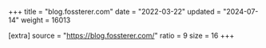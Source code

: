 +++
title = "blog.fossterer.com"
date = "2022-03-22"
updated = "2024-07-14"
weight = 16013

[extra]
source = "https://blog.fossterer.com/"
ratio = 9
size = 16
+++
